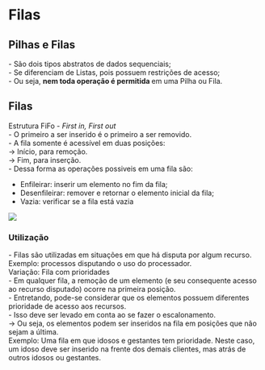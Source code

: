 <h1> Filas </h1>
<h2> Pilhas e Filas </h2>
<p>
  - São dois tipos abstratos de dados sequenciais;
  <br>
  - Se diferenciam de Listas, pois possuem restrições de acesso;
  <br>
  - Ou seja, <strong> nem toda operação é permitida </strong> em uma Pilha ou Fila.
</p>
<h2> Filas </h2>
<p>
  Estrutura FiFo - <em> First in, First out </em>
  <br>
  - O primeiro a ser inserido é o primeiro a ser removido.
  <br>
  - A fila somente é acessível em duas posições:
  <br>
  &rarr; Início, para remoção.
  <br>
  &rarr; Fim, para inserção.
  <br>
  - Dessa forma as operações possiveis em uma fila são:
  <ul>
    <li> Enfileirar: inserir um elemento no fim da fila; </li>
    <li> Desenfileirar: remover e retornar o elemento inicial da fila; </li>
    <li> Vazia: verificar se a fila está vazia </li>
  </ul>
</p>
<img src = "https://user-images.githubusercontent.com/59178745/182468601-f3117fde-8493-41e8-a265-cbbec17a8319.png">
<h3> Utilização </h3>
<p>
  - Filas são utilizadas em situações em que há disputa por algum recurso.
  <br>
  Exemplo: processos disputando o uso do processador.
  <br>
  Variação: Fila com prioridades
  <br>
  - Em qualquer fila, a remoção de um elemento (e seu consequente acesso ao recurso disputado) ocorre na primeira posição.
  <br>
  - Entretando, pode-se considerar que os elementos possuem diferentes prioridade de acesso aos recursos.
  <br>
  - Isso deve ser levado em conta ao se fazer o escalonamento.
  <br>
  &rarr; Ou seja, os elementos podem ser inseridos na fila em posições que não sejam a última.
  <br>
  Exemplo: Uma fila em que idosos e gestantes tem prioridade. Neste caso, um idoso deve ser inserido na frente dos demais clientes, mas atrás de outros idosos ou gestantes.
</p>
